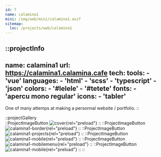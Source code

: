 ```yaml
---
id: 7
name: calamina1
mini: /img/web/mini/calamina1.avif
sitemap:
  loc: /projects/web/calamina1
---
```


::projectInfo
---
name: calamina1
url: https://calamina1.calamina.cafe
tech: 
    tools:
      - 'vue'
    languages:
      - 'html'
      - 'scss'
      - 'typescript'
      - 'json'
    colors:
      - '#lelele'
      - '#tetete'
    fonts:
      - 'apercu mono regular'
    icons:
      - 'tabler'
---
One of many attemps at making a personnal website / portfolio.
::

::projectGallery  
  ::ProjectImageButton
    ![cover](/img/web/calamina1.avif){rel="preload"}
  ::
  ::ProjectImageButton
    ![calamina1-border](/img/web/calamina1/calamina1-bordercolor.avif){rel="preload"}
  ::
  ::ProjectImageButton
    ![calamina1-projects](/img/web/calamina1/calamina1-projects.avif){rel="preload"}
  :: 
  ::ProjectImageButton
    ![calamina1-mobile](/img/web/calamina1/calamina1-mobileproject.avif){rel="preload"}
  :: 
  ::ProjectImageButton
    ![calamina1-mobilemenu](/img/web/calamina1/calamina1-mobilemenu.avif){rel="preload"}
  :: 
  ::ProjectImageButton
    ![calamina1-mobile](/img/web/calamina1/calamina1-mobile.avif){rel="preload"}
  :: 
::

<!-- ::projectFeatures
:: -->